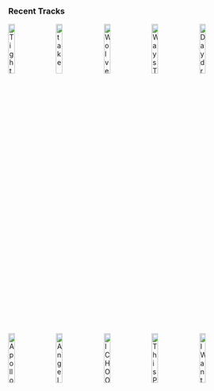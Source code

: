 ### Recent Tracks
[<img src='https://lastfm.freetls.fastly.net/i/u/300x300/48cde5f4f0e264b4f46cf8f4cd1b0742.png' width='16%' height='16%' alt='Tightrope'>](https://www.last.fm/music/4%2bdoor%2btheatre/_/tightrope)&nbsp;&nbsp;&nbsp;&nbsp;[<img src='https://lastfm.freetls.fastly.net/i/u/300x300/869d3fe6d0244532d56283b3bd8a939d.png' width='16%' height='16%' alt='take'>](https://www.last.fm/music/hallway%2bswimmers/_/take)&nbsp;&nbsp;&nbsp;&nbsp;[<img src='https://lastfm.freetls.fastly.net/i/u/300x300/88a7b0ef52b3c6d35ef2685f9e5c2a2e.png' width='16%' height='16%' alt='Wolves And The Water'>](https://www.last.fm/music/edward%2br./_/wolves%2band%2bthe%2bwater)&nbsp;&nbsp;&nbsp;&nbsp;[<img src='https://lastfm.freetls.fastly.net/i/u/300x300/f16916e0eda6414483259eaf0abfe46e.png' width='16%' height='16%' alt='Ways To Go'>](https://www.last.fm/music/grouplove/_/ways%2bto%2bgo)&nbsp;&nbsp;&nbsp;&nbsp;[<img src='https://lastfm.freetls.fastly.net/i/u/300x300/83b4ac601a2a1074ef21fa2e5c25f31b.png' width='16%' height='16%' alt='Daydream'>](https://www.last.fm/music/the%2baces/_/daydream)&nbsp;&nbsp;&nbsp;&nbsp;<br>[<img src='https://lastfm.freetls.fastly.net/i/u/300x300/271874f8682b4b4bcb1ff6c52fe5a399.png' width='16%' height='16%' alt='Apollo'>](https://www.last.fm/music/magic%2bman/_/apollo)&nbsp;&nbsp;&nbsp;&nbsp;[<img src='https://lastfm.freetls.fastly.net/i/u/300x300/ea77f864eff0a4283fa30b8edade7ddb.png' width='16%' height='16%' alt='Angela'>](https://www.last.fm/music/the%2blumineers/_/angela)&nbsp;&nbsp;&nbsp;&nbsp;[<img src='https://lastfm.freetls.fastly.net/i/u/300x300/9054afc79e33104bbc3c5084164d8829.png' width='16%' height='16%' alt='I CHOOSE YOU'>](https://www.last.fm/music/adam%2bmelchor/_/i%2bchoose%2byou)&nbsp;&nbsp;&nbsp;&nbsp;[<img src='https://lastfm.freetls.fastly.net/i/u/300x300/4210967806e23d6acfc48c852d6e61d1.png' width='16%' height='16%' alt='This Party'>](https://www.last.fm/music/houndmouth/_/this%2bparty)&nbsp;&nbsp;&nbsp;&nbsp;[<img src='https://lastfm.freetls.fastly.net/i/u/300x300/940f63ac26031ae6fff4885fa90b6231.png' width='16%' height='16%' alt='I Want More'>](https://www.last.fm/music/kaleo/_/i%2bwant%2bmore)&nbsp;&nbsp;&nbsp;&nbsp;<br>